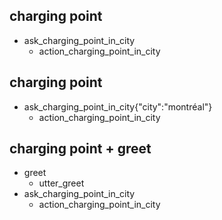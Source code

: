 ## charging point
* ask_charging_point_in_city
  - action_charging_point_in_city

## charging point
* ask_charging_point_in_city{"city":"montréal"}
  - action_charging_point_in_city

## charging point + greet
* greet
  - utter_greet
* ask_charging_point_in_city
  - action_charging_point_in_city
